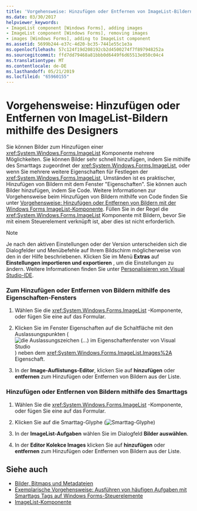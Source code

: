 ```yaml
---
title: 'Vorgehensweise: Hinzufügen oder Entfernen von ImageList-Bildern mithilfe des Designers'
ms.date: 03/30/2017
helpviewer_keywords:
- ImageList component [Windows Forms], adding images
- ImageList component [Windows Forms], removing images
- images [Windows Forms], adding to ImageList component
ms.assetid: 5699b244-e37c-4d20-bc35-7441e55c1e3a
ms.openlocfilehash: 57c124f19d208192cb2d4500274f7f897948252a
ms.sourcegitcommit: ffd7dd79468a81bbb0d6449f6d65513e050c04c4
ms.translationtype: MT
ms.contentlocale: de-DE
ms.lasthandoff: 05/21/2019
ms.locfileid: "65960155"
---
```

# <a name="how-to-add-or-remove-imagelist-images-with-the-designer"></a>Vorgehensweise: Hinzufügen oder Entfernen von ImageList-Bildern mithilfe des Designers

Sie können Bilder zum Hinzufügen einer <xref:System.Windows.Forms.ImageList> Komponente mehrere Möglichkeiten. Sie können Bilder sehr schnell hinzufügen, indem Sie mithilfe des Smarttags zugeordnet der <xref:System.Windows.Forms.ImageList>, oder wenn Sie mehrere weitere Eigenschaften für Festlegen der <xref:System.Windows.Forms.ImageList>, Umständen ist es praktischer, Hinzufügen von Bildern mit dem Fenster "Eigenschaften". Sie können auch Bilder hinzufügen, indem Sie Code. Weitere Informationen zur Vorgehensweise beim Hinzufügen von Bildern mithilfe von Code finden Sie unter [Vorgehensweise: Hinzufügen oder Entfernen von Bildern mit der Windows Forms ImageList-Komponente](how-to-add-or-remove-images-with-the-windows-forms-imagelist-component.md). Füllen Sie in der Regel die <xref:System.Windows.Forms.ImageList> Komponente mit Bildern, bevor Sie mit einem Steuerelement verknüpft ist, aber dies ist nicht erforderlich.

> [!NOTE]
> Je nach den aktiven Einstellungen oder der Version unterscheiden sich die Dialogfelder und Menübefehle auf Ihrem Bildschirm möglicherweise von den in der Hilfe beschriebenen. Klicken Sie im Menü **Extras** auf **Einstellungen importieren und exportieren** , um die Einstellungen zu ändern. Weitere Informationen finden Sie unter [Personalisieren von Visual Studio-IDE](/visualstudio/ide/personalizing-the-visual-studio-ide).

### <a name="to-add-or-remove-images-by-using-the-properties-window"></a>Zum Hinzufügen oder Entfernen von Bildern mithilfe des Eigenschaften-Fensters

1. Wählen Sie die <xref:System.Windows.Forms.ImageList> -Komponente, oder fügen Sie eine auf das Formular.

2. Klicken Sie im Fenster Eigenschaften auf die Schaltfläche mit den Auslassungspunkten (![die Auslassungszeichen (...) im Eigenschaftenfenster von Visual Studio](./media/visual-studio-ellipsis-button.png)) neben dem <xref:System.Windows.Forms.ImageList.Images%2A> Eigenschaft.

3. In der **Image-Auflistungs-Editor**, klicken Sie auf **hinzufügen** oder **entfernen** zum Hinzufügen oder Entfernen von Bildern aus der Liste.

### <a name="to-add-or-remove-images-using-the-smart-tag"></a>Hinzufügen oder Entfernen von Bildern mithilfe des Smarttags

1. Wählen Sie die <xref:System.Windows.Forms.ImageList> -Komponente, oder fügen Sie eine auf das Formular.

2. Klicken Sie auf die Smarttag-Glyphe (![Smarttag-Glyphe](./media/vs-winformsmttagglyph.gif "VS_WinFormSmtTagGlyph"))

3. In der **ImageList-Aufgaben** wählen Sie im Dialogfeld **Bilder auswählen**.

4. In der **Editor Kolekce Images** klicken Sie auf **hinzufügen** oder **entfernen** zum Hinzufügen oder Entfernen von Bildern aus der Liste.

## <a name="see-also"></a>Siehe auch

- [Bilder, Bitmaps und Metadateien](../advanced/images-bitmaps-and-metafiles.md)
- [Exemplarische Vorgehensweise: Ausführen von häufigen Aufgaben mit Smarttags Tags auf Windows Forms-Steuerelemente](performing-common-tasks-using-smart-tags-on-wf-controls.md)
- [ImageList-Komponente](imagelist-component-windows-forms.md)

